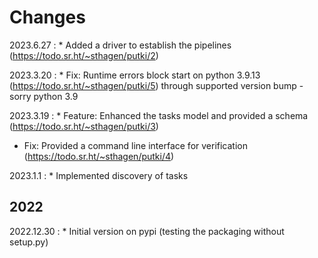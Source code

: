 # Changes

2023.6.27
:    * Added a driver to establish the pipelines (<https://todo.sr.ht/~sthagen/putki/2>)

2023.3.20
:    * Fix: Runtime errors block start on python 3.9.13 (<https://todo.sr.ht/~sthagen/putki/5>) through supported version bump - sorry python 3.9

2023.3.19
:    * Feature: Enhanced the tasks model and provided a schema (<https://todo.sr.ht/~sthagen/putki/3>)
* Fix: Provided a command line interface for verification (<https://todo.sr.ht/~sthagen/putki/4>)

2023.1.1
:    * Implemented discovery of tasks

## 2022

2022.12.30
:    * Initial version on pypi (testing the packaging without setup.py)
